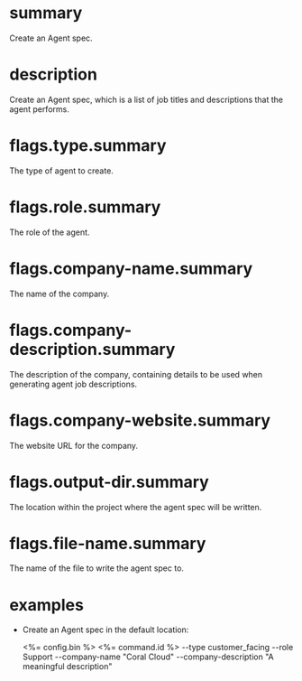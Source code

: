 # summary

Create an Agent spec.

# description

Create an Agent spec, which is a list of job titles and descriptions that the agent performs.

# flags.type.summary

The type of agent to create.

# flags.role.summary

The role of the agent.

# flags.company-name.summary

The name of the company.

# flags.company-description.summary

The description of the company, containing details to be used when generating agent job descriptions.

# flags.company-website.summary

The website URL for the company.

# flags.output-dir.summary

The location within the project where the agent spec will be written.

# flags.file-name.summary

The name of the file to write the agent spec to.

# examples

- Create an Agent spec in the default location:

  <%= config.bin %> <%= command.id %> --type customer_facing --role Support --company-name "Coral Cloud" --company-description "A meaningful description"
